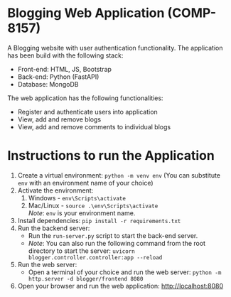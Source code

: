 # Blogging Web Application (COMP-8157)
A Blogging website with user authentication functionality. The application has been build with the following stack:
- Front-end: HTML, JS, Bootstrap
- Back-end: Python (FastAPI)
- Database: MongoDB

The web application has the following functionalities:
- Register and authenticate users into application
- View, add and remove blogs
- View, add and remove comments to individual blogs

# Instructions to run the Application
1. Create a virtual environment: `python -m venv env` (You can substitute `env` with an environment name of your choice)
2. Activate the environment:
   1. Windows - `env\Scripts\activate`
   2. Mac/Linux - `source .\env\Scripts\activate`
      <br>_Note_: `env` is your environment name.
3. Install dependencies: `pip install -r requirements.txt`
4. Run the backend server:
   - Run the `run-server.py` script to start the back-end server.
   - _Note_: You can also run the following command from the root directory to start the server: `uvicorn blogger.controller.controller:app --reload`
5. Run the web server:
   - Open a terminal of your choice and run the web server: `python -m http.server -d blogger/frontend 8080`
6. Open your browser and run the web application: <a href="http://localhost:8080/" target="_blank">http://localhost:8080</a>
